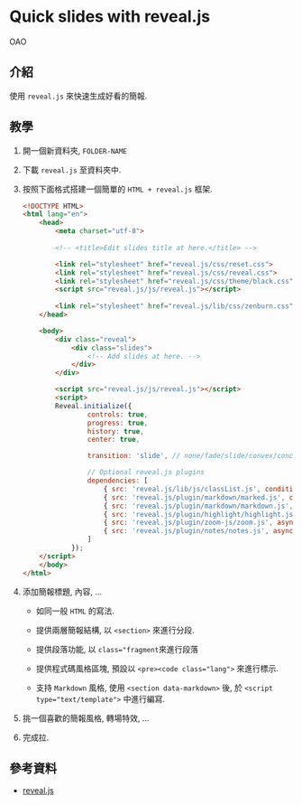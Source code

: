 # Quick slides with reveal.js
OAO
## 介紹

使用 `reveal.js` 來快速生成好看的簡報.

## 教學

1. 開一個新資料夾, `FOLDER-NAME`

2. 下載 `reveal.js` 至資料夾中.

3. 按照下面格式搭建一個簡單的 `HTML + reveal.js` 框架.

    ```html
    <!DOCTYPE HTML>
    <html lang="en">
        <head>
            <meta charset="utf-8">
            
            <!-- <title>Edit slides title at here.</title> -->

            <link rel="stylesheet" href="reveal.js/css/reset.css">  
            <link rel="stylesheet" href="reveal.js/css/reveal.css">
            <link rel="stylesheet" href="reveal.js/css/theme/black.css">
            <script src="reveal.js/js/reveal.js"></script>    
            
            <link rel="stylesheet" href="reveal.js/lib/css/zenburn.css">
        </head>

        <body>
            <div class="reveal">
                <div class="slides">
                    <!-- Add slides at here. -->
                </div>
            </div>

            <script src="reveal.js/js/reveal.js"></script>
            <script>
            Reveal.initialize({
                    controls: true,
                    progress: true,
                    history: true,
                    center: true,

                    transition: 'slide', // none/fade/slide/convex/concave/zoom

                    // Optional reveal.js plugins
                    dependencies: [
                        { src: 'reveal.js/lib/js/classList.js', condition: function() { return !document.body.classList; } },
                        { src: 'reveal.js/plugin/markdown/marked.js', condition: function() { return !!document.querySelector( '[data-markdown]' ); } },
                        { src: 'reveal.js/plugin/markdown/markdown.js', condition: function() { return !!document.querySelector( '[data-markdown]' ); } },
                        { src: 'reveal.js/plugin/highlight/highlight.js', async: true, condition: function() { return !!document.querySelector( 'pre code' ); }, callback: function() { hljs.initHighlightingOnLoad(); } },
                        { src: 'reveal.js/plugin/zoom-js/zoom.js', async: true },
                        { src: 'reveal.js/plugin/notes/notes.js', async: true }
                    ]
                });
        </script>
        </body>
    </html>
    ```

4. 添加簡報標題, 內容, ... 

    * 如同一般 `HTML` 的寫法.

    * 提供兩層簡報結構, 以 `<section>` 來進行分段.

    * 提供段落功能, 以 `class="fragment`來進行段落

    * 提供程式碼風格區塊, 預設以 `<pre><code class="lang">` 來進行標示.

    * 支持 `Markdown` 風格, 使用 `<section data-markdown>` 後, 於 `<script type="text/template">` 中進行編寫.

5. 挑一個喜歡的簡報風格, 轉場特效, ...

6. 完成拉.

## 參考資料

* [reveal.js](https://github.com/hakimel/reveal.js) 

